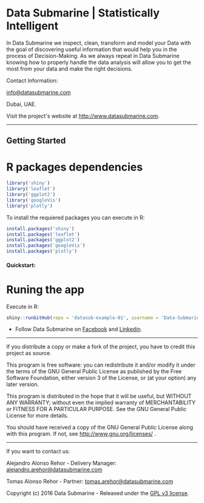 # Data Submarine | Statistically Intelligent

In Data Submarine we inspect, clean, transform and model your Data with the goal of discovering useful information that would help you in the process of Decision-Making.
As we always repeat in Data Submarine knowing how to properly handle the data analysis will allow you to get the most from your data and make the right decisions.

Contact Information:

info@datasubmarine.com

Dubai, UAE.

Visit the project's website at <http://www.datasubmarine.com>.

***

## Getting Started

R packages dependencies
===

```R
library('shiny')
library('leaflet')
library('ggplot2')
library('googleVis')
library('plotly')
```

To install the requiered packages you can execute in R:

```R
install.packages('shiny')
install.packages('leaflet')
install.packages('ggplot2')
install.packages('googleVis')
install.packages('plotly')
```

#### Quickstart:

Runing the app
===

Execute in R:

```R
shiny::runGitHub(repo = 'datasub-example-01', username = 'Data-Submarine')
```

* Follow Data Submarine on  [Facebook](https://www.facebook.com/Data-Submarine-1688944524675846/) and [Linkedin](http://linkedin.com/).

***

If you distribute a copy or make a fork of the project, you have to credit this project as source.

This program is free software: you can redistribute it and/or modify it under the terms of the GNU General Public License as published by the Free Software Foundation, either version 3 of the License, or (at your option) any later version.

This program is distributed in the hope that it will be useful, but WITHOUT ANY WARRANTY; without even the implied warranty of MERCHANTABILITY or FITNESS FOR A PARTICULAR PURPOSE.  See the GNU General Public License for more details.

You should have received a copy of the GNU General Public License along with this program.  If not, see http://www.gnu.org/licenses/ .

***

If you want to contact us:

Alejandro Alonso Rehor - Delivery Manager: [alejandro.arehor@datasubmarine.com ](mailto:alejandro.arehor@datasubmarine.com)

Tomas Alonso Rehor - Partner:
[tomas.arehor@datasubmarine.com ](mailto:tomas.arehor@datasubmarine.com)

Copyright (c) 2016 Data Submarine - Released under the [GPL v3 license](LICENSE.txt).
